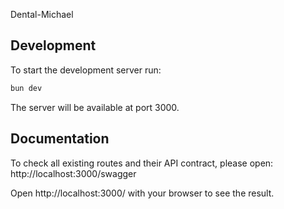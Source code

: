 Dental-Michael

## Development

To start the development server run:

```bash
bun dev
```

The server will be available at port 3000.

## Documentation

To check all existing routes and their API contract, please open:
http://localhost:3000/swagger

Open http://localhost:3000/ with your browser to see the result.
